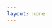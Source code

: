 ```yaml
---
layout: none
---
```


<RedoclyAPIBlock src="/firefly-services/docs/lightroom_autoStraighten.json" width="600px" disableSidebar hideTryItPanel />
